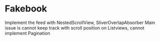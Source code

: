 # Fakebook

Implement the feed with NestedScrollView, SliverOverlapAbsorber
Main issue is cannot keep track with scroll position on Listviews, cannot implement Pagination


